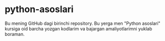 # python-asoslari
Bu mening GitHub dagi birinchi repository. Bu yerga men "Python asoslari" kursiga oid barcha yozgan kodlarim va bajargan amaliyotlarimni yuklab boraman.
